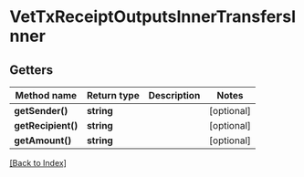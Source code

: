 # VetTxReceiptOutputsInnerTransfersInner

## Getters

Method name | Return type | Description | Notes
------------ | ------------- | ------------- | -------------
**getSender()** | **string** |  | [optional]
**getRecipient()** | **string** |  | [optional]
**getAmount()** | **string** |  | [optional]

[[Back to Index]](../index.md)
